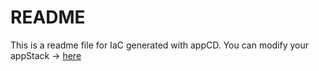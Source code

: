 # README
This is a readme file for IaC generated with appCD.
You can modify your appStack -> [here](http://cloud.stackgen.com/appstacks/0b9a18fc-d454-4fec-b9b7-01fed9f7860f)
